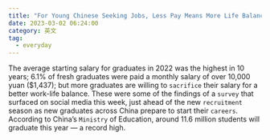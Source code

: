 ```yaml
---
title: "For Young Chinese Seeking Jobs, Less Pay Means More Life Balance"
date: 2023-03-02 06:24:00
category: 英文
tag:
  - everyday
---
```


The average starting salary for graduates in 2022 was the highest in 10 years; 6.1% of fresh graduates were paid a monthly salary of over 10,000 yuan ($1,437); but more graduates are willing to `sacrifice` their salary for a better work-life balance. These were some of the findings of a `survey` that surfaced on social media this week, just ahead of the new `recruitment` season as new graduates across China prepare to start their `careers`. According to China’s `Ministry` of Education, around 11.6 million students will graduate this year — a record high.
